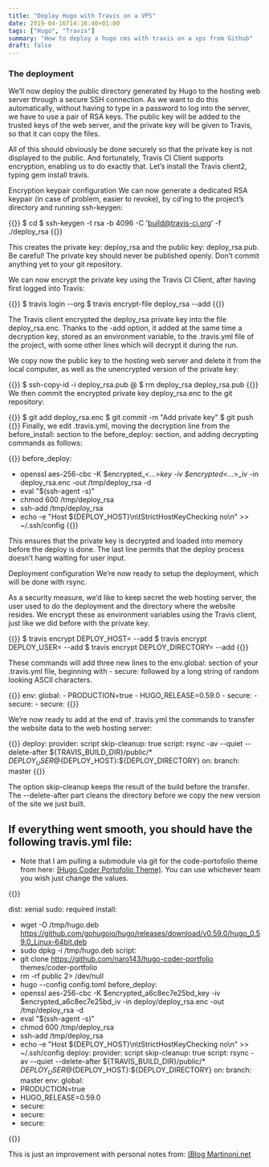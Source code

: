 ```yaml
---
title: "Deploy Hugo with Travis on a VPS"
date: 2019-04-16T14:16:40+01:00
tags: ["Hugo", "Travis"]
summary: "How to deploy a hugo cms with travis on a vps from Github"
draft: false
---
```



### The deployment
We’ll now deploy the public directory generated by Hugo to the hosting web server through a secure SSH connection. As we want to do this automatically, without having to type in a password to log into the server, we have to use a pair of RSA keys. The public key will be added to the trusted keys of the web server, and the private key will be given to Travis, so that it can copy the files.

All of this should obviously be done securely so that the private key is not displayed to the public. And fortunately, Travis CI Client supports encryption, enabling us to do exactly that. Let’s install the Travis client2, typing gem install travis.

Encryption keypair configuration
We can now generate a dedicated RSA keypair (in case of problem, easier to revoke), by cd’ing to the project’s directory and running ssh-keygen:

{{<highlight yaml>}}
$ cd <my-blog-project>
$ ssh-keygen -t rsa -b 4096 -C 'build@travis-ci.org' -f ./deploy_rsa
{{</highlight>}}

This creates the private key: deploy_rsa and the public key: deploy_rsa.pub. Be careful! The private key should never be published openly. Don’t commit anything yet to your git repository.

We can now encrypt the private key using the Travis CI Client, after having first logged into Travis:

{{<highlight yaml>}}
$ travis login --org
$ travis encrypt-file deploy_rsa --add
{{</highlight>}}

The Travis client encrypted the deploy_rsa private key into the file deploy_rsa.enc. Thanks to the -add option, it added at the same time a decryption key, stored as an environment variable, to the .travis.yml file of the project, with some other lines which will decrypt it during the run.

We copy now the public key to the hosting web server and delete it from the local computer, as well as the unencrypted version of the private key:

{{<highlight yaml>}}
$ ssh-copy-id -i deploy_rsa.pub <deploy-user>@<web-server-host>
$ rm deploy_rsa deploy_rsa.pub
{{</highlight>}}
We then commit the encrypted private key deploy_rsa.enc to the git repository:

{{<highlight yaml>}}
$ git add deploy_rsa.enc
$ git commit -m "Add private key"
$ git push
{{</highlight>}}
Finally, we edit .travis.yml, moving the decryption line from the before_install: section to the before_deploy: section, and adding decrypting commands as follows:

{{<highlight yaml>}}
before_deploy:
  - openssl aes-256-cbc -K $encrypted_<...>_key -iv $encrypted_<...>_iv -in deploy_rsa.enc -out /tmp/deploy_rsa -d
  - eval "$(ssh-agent -s)"
  - chmod 600 /tmp/deploy_rsa
  - ssh-add /tmp/deploy_rsa
  - echo -e "Host ${DEPLOY_HOST}\n\tStrictHostKeyChecking no\n" >> ~/.ssh/config
{{</highlight>}}

This ensures that the private key is decrypted and loaded into memory before the deploy is done. The last line permits that the deploy process doesn’t hang waiting for user input.

Deployment configuration
We’re now ready to setup the deployment, which will be done with rsync.

As a security measure, we’d like to keep secret the web hosting server, the user used to do the deployment and the directory where the website resides. We encrypt these as environment variables using the Travis client, just like we did before with the private key.

{{<highlight yaml>}}
$ travis encrypt DEPLOY_HOST=<web-server-host> --add
$ travis encrypt DEPLOY_USER=<deploy-user> --add
$ travis encrypt DEPLOY_DIRECTORY=<deploy-directory> --add
{{</highlight >}}

These commands will add three new lines to the env.global: section of your .travis.yml file, beginning with - secure: followed by a long string of random looking ASCII characters.

{{<highlight yaml>}}
env:
  global:
    - PRODUCTION=true
    - HUGO_RELEASE=0.59.0
    - secure: <long string of random looking ASCII chars>
    - secure: <another long ASCII string>
    - secure: <and another long ASCII string>
{{</highlight>}}

We’re now ready to add at the end of .travis.yml the commands to transfer the website data to the web hosting server:

{{<highlight yaml>}}
deploy:
  provider: script
  skip-cleanup: true
  script: rsync -av --quiet --delete-after ${TRAVIS_BUILD_DIR}/public/* ${DEPLOY_USER}@${DEPLOY_HOST}:${DEPLOY_DIRECTORY}
  on:
    branch: master
{{</highlight>}}

The option skip-cleanup keeps the result of the build before the transfer. The --delete-after part cleans the directory before we copy the new version of the site we just built.

## If everything went smooth, you should have the following travis.yml file:

- Note that I am pulling a submodule via git for the code-portofolio theme from here: [(Hugo Coder Portofolio Theme)](https://github.com/naro143/hugo-coder-portfolio). You can use whichever team you wish just change the values.

{{<highlight yaml>}}

dist: xenial
sudo: required
install:
  - wget -O /tmp/hugo.deb https://github.com/gohugoio/hugo/releases/download/v0.59.0/hugo_0.59.0_Linux-64bit.deb
  - sudo dpkg -i /tmp/hugo.deb
script:
  - git clone https://github.com/naro143/hugo-coder-portfolio themes/coder-portfolio
  - rm -rf public 2> /dev/null
  - hugo --config config.toml
before_deploy:
  - openssl aes-256-cbc -K $encrypted_a6c8ec7e25bd_key -iv $encrypted_a6c8ec7e25bd_iv -in deploy/deploy_rsa.enc -out /tmp/deploy_rsa -d
  - eval "$(ssh-agent -s)"
  - chmod 600 /tmp/deploy_rsa
  - ssh-add /tmp/deploy_rsa
  - echo -e "Host ${DEPLOY_HOST}\n\tStrictHostKeyChecking no\n" >> ~/.ssh/config
deploy:
  provider: script
  skip-cleanup: true
  script: rsync -av --quiet --delete-after ${TRAVIS_BUILD_DIR}/public/* ${DEPLOY_USER}@${DEPLOY_HOST}:${DEPLOY_DIRECTORY}
  on:
    branch: master
env:
  global:
  - PRODUCTION=true
  - HUGO_RELEASE=0.59.0
  - secure: <generated by travis gem>
  - secure: <generated by travis gem>
  - secure: <generated by travis gem>

{{</highlight>}}


This is just an improvement with personal notes from:
[(Blog Martinoni.net](https://blog.martignoni.net/2019/03/deploy-your-hugo-site/)